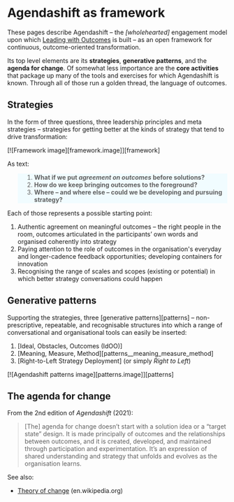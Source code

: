 # Agendashift as framework

These pages describe Agendashift – the *[wholehearted]* engagement model upon which [Leading with Outcomes](https://academy.agendashift.com/leading-with-outcomes) is built – as an open framework for continuous, outcome-oriented transformation.

Its top level elements are its **strategies**, **generative patterns**, and the **agenda for change**. Of somewhat less importance are the **core activities** that package up many of the tools and exercises for which Agendashift is known. Through all of those run a golden thread, the language of outcomes.


## Strategies

In the form of three questions, three leadership principles and meta strategies – strategies for getting better at the kinds of strategy that tend to drive transformation:

[![Framework image][framework.image]][framework]

As text:

<blockquote style="background-color: #F1FCFF; border-left: none;">
    <ol>
        <li><b>What if we put <i>agreement on outcomes</i> before solutions?</b></li>
        <li><b>How do we keep bringing outcomes to the foreground?</b></li>
        <li><b>Where – and where else – could we be developing and pursuing strategy?</b></li>
    </ol>
</blockquote>

Each of those represents a possible starting point:

 1. Authentic agreement on meaningful outcomes – the right people in the room, outcomes articulated in the participants’ own words and organised coherently into strategy
 2. Paying attention to the role of outcomes in the organisation's everyday and longer-cadence feedback opportunities; developing containers for innovation
 3. Recognising the range of scales and scopes (existing or potential) in which better strategy conversations could happen

## Generative patterns

Supporting the strategies, three [generative patterns][patterns] – non-prescriptive, repeatable, and recognisable structures into which a range of conversational and organisational tools can easily be inserted:

  1. [Ideal, Obstacles, Outcomes (IdOO)]
  2. [Meaning, Measure, Method][patterns__meaning_measure_method]
  3. [Right-to-Left Strategy Deployment] (or simply *Right to Left*)  

[![Agendashift patterns image][patterns.image]][patterns]

## The agenda for change

From the 2nd edition of _Agendashift_ (2021):

> [The] agenda for change doesn’t start with a solution idea or a “target state” design. It is made principally of outcomes and the relationships between outcomes, and it is created, developed, and maintained through participation and experimentation. It’s an expression of shared understanding and strategy that unfolds and evolves as the organisation learns.

See also:

  * [Theory of change](https://en.wikipedia.org/wiki/Theory_of_change) (en.wikipedia.org)
